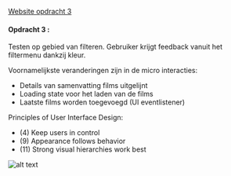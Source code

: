 [Website opdracht 3](https://stefanvanbrummelen.github.io/Frontend-for-Designers/Opdracht%203/v3/)


#### Opdracht 3 : 

Testen op gebied van filteren. Gebruiker krijgt feedback vanuit het filtermenu dankzij kleur.

Voornamelijkste veranderingen zijn in de micro interacties:

- Details van samenvatting films uitgelijnt
- Loading state voor het laden van de films
- Laatste films worden toegevoegd (UI eventlistener)

Principles of User Interface Design:
- (4) Keep users in control
- (9) Appearance follows behavior
- (11) Strong visual hierarchies work best


![alt text](https://stefanvanbrummelen.github.io/Frontend-for-Designers/Opdracht%203/v5/assets/images/article.png)
